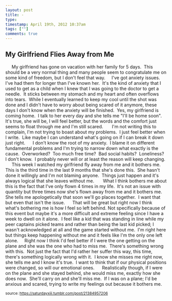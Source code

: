 ```yaml
---
layout: post
title: -
type: 
timestamp: April 19th, 2012 10:37am
tags: [""]
comments: true
---
```

## My Girlfriend Flies Away from Me ##
     My girlfriend has gone on vacation with her family for 5 days.  This should be a very normal thing and many people seem to congratulate me on some kind of freedom, but I don't feel that way.
    I've got anxiety issues.  I've had them for longer than I've known her.  It's the kind of anxiety that I used to get as a child when I knew that I was going to the doctor to get a needle.  It sticks between my stomach and my heart and often overflows into tears.  While I eventually learned to keep my cool until the shot was done and I didn't have to worry about being scared of it anymore, these days I don't know when the anxiety will be finished.  Yes, my girlfriend is coming home.  I talk to her every day and she tells me "I'll be home soon".  It's true, she will be, I will feel better, but the words and the comfort just seems to float through me and I'm still scared. 
     I'm not writing this to complain, I'm not trying to boast about my problems.  I just feel better when I write.  Like maybe I can understand what's going on if I can break it down just right.
     I don't know the root of my anxiety.  I blame it on different fundamental problems and I'm trying to narrow down what exactly is the cause.  Overworked?  Too much free time?  Bad social habits?  Loneliness?  I don't know.  I probably never will or at least the reason will keep changing.
     This week I watched my girlfriend fly away from me and it bothers me.  This is the third time in the last 9 months that she's done this.  She hasn't done it willingly and I'm not blaming anyone.  Things just happen and it's always logical that she leaves without me. 
     What I think bothers me about this is the fact that I've only flown 4 times in my life.  It's not an issue with quantity but three times now she's flown away from me and it bothers me.  She tells me apologetically that soon we'll go places together.  I want that but even that isn't the issue.
     That will be great but right now I think what's bothering me is how I feel so left behind. Not specifically because of this event but maybe it's a more difficult and extreme feeling since I have a week to dwell on it alone.  I feel like a kid that was standing in line while my peer captains picked teams and rather than being the last kid picked; I wasn't acknowledged at all and the game started without me.  I'm right here but things keep happening without me and it feels like I'm the only one left alone.
    Right now I think I'd feel better if I were the one getting on the plane and she was the one who had to miss me.  There's something wrong with this.  Not just the fact that I'd rather her suffer this way, this time, there's something logically wrong with it.  I know she misses me right now, she tells me and I know it's true.  I want to think that if our physical positions were changed, so will our emotional ones.
     Realistically though, if I were on the plane and she stayed behind, she would miss me, exactly how she does now.  She'll carry on and she'll miss me.  If I was on a plane; I'd be anxious and scared, trying to write my feelings out because it bothers me.
  
<small>source: https://saturdayxiii.tumblr.com/post/21384957206</small>